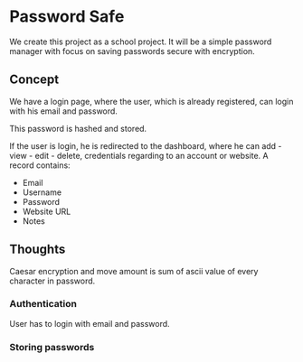 # Password Safe
We create this project as a school project. It will be a simple password manager with focus on saving passwords secure with encryption. 
## Concept

We have a login page, where the user, which is already registered, can login with his email and password. 

This password is hashed and stored. 

If the user is login, he is redirected to the dashboard, where he can add - view - edit - delete, credentials regarding to an account or website. 
A record contains: 
- Email
- Username
- Password 
- Website URL
- Notes

## Thoughts
Caesar encryption and move amount is sum of ascii value of every character in password. 

### Authentication

User has to login with email and password. 


### Storing passwords

